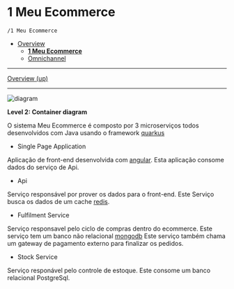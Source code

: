 # 1 Meu Ecommerce

`/1 Meu Ecommerce`

* [Overview](/docs/README.md)
  * [**1 Meu Ecommerce**](/docs/1%20Meu%20Ecommerce/README.md)
  * [Omnichannel](/docs/Omnichannel/README.md)

---

[Overview (up)](/docs/README.md)

---

![diagram](https://www.plantuml.com/plantuml/svg/0/hLNBRjj65DqRy3zCjP81IKJZP9DL58bstCYY4iaDiZAko14rDJd3paEAK_HZWYu25EYoNw0Vwxr3YgJaHxkejR0qSyyvzyN3DyQ2jYxFs3LtB8nLddCTyzEJ7uICCvTmjhQsCA-3GCDsa0gxTajdC4H9owKT8220H0kGcymLBXYzxCyoaFRcUX9aOBcnU7GxmcWGakj1WL98dl0L_cJZyEUhKJIT_mSHwmhKEGyAOaUIli3R_WeZ-gRG0fM278pbEaZuXkvC8tCHJHV3J-4ykWx_LoL_1bjkLCxxhrezszSLW4nT1dNP3-v_WGqSNxQo3IWtKmMSdao6dwERnUsdgyMxsqbu6Kx7tJCwds6Gabrd76YXUgnpOzpk6txjqFUSkUfdZua4gnGh4KEYc79CxlvGx5V76SJS662AyVqA30ZizJjUP7wFDUUtuHVR1MVNU3bqr3Fasdqdcef4iUvxVXzd2kxEY68k20TUXTgiLGOCFuVWH9awJODKATTSne8ogbZXEBUz2gNNIgw052ylSVUsSC-mdpD88KSjrSu6pulwl2RegbmAZ8hmNxm6ANb685pV3TVfxa-V4K9Za20CbfDZVlkq6V_occtNO0qKFOOY8kinasCrDXuS9RdIu9B3T78bXLMw5F3ttBHGRvMJ2UZxhbWQ11uyhPqpzjlf2SE_-a7hcW8ylqmptmBEXaMHOR-jK9AAejKpiHQ5xR5gJUbuw8FAeQmqBJYNYU_tFkZiM0eAuO62edv2sXxxW9juvuo75G9RhO66RrnEesw8zuay93MM5dbkLNp7vbpZ8yqVfMzr47Uc796VAfsW_IZSkwTLLWvdrBbmsKfaX7fUYkvstpqphfTCH2qquud05NvIQBpi9aky78E59HZFFrF6fffxq53dy9LBO4Ak57x7_l_DJRk4HnbV755UAvcgyTld6OigrqSPpuyOFsBmSndwoRO7Ygo_arryv5bZIEKo_jWVxbscMLqyVxTOpEQboH3A1vSxzOBrAJ_ZCeiJ1ZA9Il2YBTYWIcEQpoCsYIwlfjucmi-ZIJHylm_qpENSpzlqoFbm3IgC3oytykK196ocqs8lsrY7_Nl7Qerof4yWczcXGSRa559jg2NDG7qdA4-_RK_pL5j5dcqTPEAhj_wc6EBnHbCPOYWtNgvyTvGy1ucNhZjQ0pwAQUEzHTjxwpaJoWFsDbWdsdgQBoeBzC1P0wmmfGrEgunOeOpP_RNXwCejxwJuieBctLYMWaaPD4LPpyErNfcrYUCxmB8jNteVxo7862xHPYfxF-XKjNjrAHjiAwuifrgikaCfeeuABg_6vRwymUbNR_RJaty0)

**Level 2: Container diagram**

O sistema Meu Ecommerce é composto por 3 microserviços todos desenvolvidos com Java usando o framework [quarkus](https://quarkus.io/)

- Single Page Application

Aplicação de front-end desenvolvida com [angular](https://angular.io/).
Esta aplicação consome dados do serviço de Api.

- Api

Serviço responsável por prover os dados para o front-end.
Este Serviço busca os dados de um cache [redis](https://redis.io/).

- Fulfilment Service

Serviço responsavel pelo ciclo de compras dentro do ecommerce.
Este serviço tem um banco não relacional [mongodb](https://www.mongodb.com/)
Este serviço também chama um gateway de pagamento externo para finalizar os pedidos.

- Stock Service

Serviço responável pelo controle de estoque.
Este consome um banco relacional PostgreSql.


